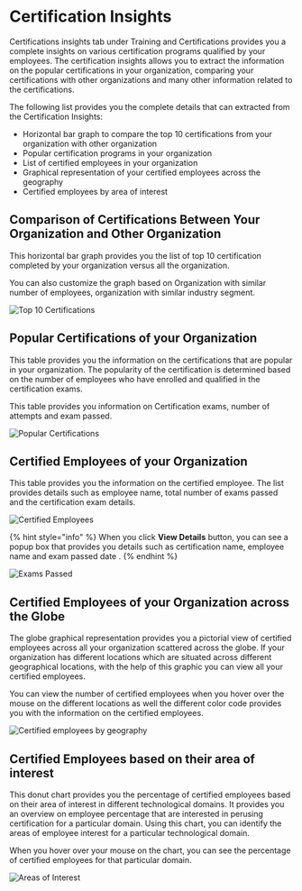 # Certification Insights

Certifications insights tab under Training and Certifications provides you a complete insights on various certification programs qualified by your employees. The certification insights allows you to extract the information on the popular certifications in your organization, comparing your certifications with other organizations and many other information related to the certifications.&#x20;

The following list provides you the complete details that can extracted from the Certification Insights:

* Horizontal bar graph to compare the top 10 certifications from your organization with other organization
* Popular certification programs in your organization&#x20;
* List of certified employees in your organization&#x20;
* Graphical representation of your certified employees across the geography
* Certified employees by area of interest

## Comparison of Certifications Between Your Organization and Other Organization &#x20;

This horizontal bar graph provides you the list of top 10 certification completed by your organization versus all the organization.&#x20;

You can also customize the graph based on Organization with similar number of employees, organization with similar industry segment. &#x20;

![Top 10 Certifications](https://files.gitbook.com/v0/b/gitbook-28427.appspot.com/o/assets%2F-MgAESFs0H7zYsmTgcOZ%2F-MjTuHIzU4oEzpixvWQA%2F-MjTwNYw7dIs5\_E67s98%2FTop%2010%20Certifications.gif?alt=media\&token=a65cda17-9486-45b6-aa00-6a0b2db1961e)

## Popular Certifications of your Organization&#x20;

This table provides you the information on the certifications that are popular in your organization. The popularity of the certification is determined based on the number of employees who have enrolled and qualified in the certification exams.

This table provides you information on Certification exams, number of attempts and exam passed.&#x20;

![Popular Certifications](https://files.gitbook.com/v0/b/gitbook-28427.appspot.com/o/assets%2F-MgAESFs0H7zYsmTgcOZ%2F-MglCVWrBVZn1ijVk0wa%2F-MglE1MdmvjV-oyO5SHt%2FPopular%20Certifications%20.png?alt=media\&token=99106836-0e24-4ffb-b7c3-199d83a48c36)

## Certified Employees of your Organization

This table provides you the information on the certified employee. The list provides details such as employee name, total number of exams passed and the certification exam details.

![Certified Employees](https://files.gitbook.com/v0/b/gitbook-28427.appspot.com/o/assets%2F-MgAESFs0H7zYsmTgcOZ%2F-MglE\_SI5WwvpJDLuTvP%2F-MglFIXfrAE4eMwrq7bt%2FCertfied\_Employees.png?alt=media\&token=fbee3882-fe10-4d9c-8fc6-908b3644f44e)

{% hint style="info" %}
When you click **View Details** button, you can see a popup box that provides you details such as certification name, employee name and exam passed date .
{% endhint %}

![Exams Passed](https://files.gitbook.com/v0/b/gitbook-28427.appspot.com/o/assets%2F-MgAESFs0H7zYsmTgcOZ%2F-MglHQScDs5oufj3Z4tW%2F-MglHXbgCrv0muM-afQT%2FExams%20Passed.png?alt=media\&token=b76ef184-8c9b-47bf-b4f0-2729a8173565)

## Certified Employees of your Organization across the Globe&#x20;

The globe graphical representation provides you a pictorial view of certified employees across all your organization scattered across the globe. If your organization has different locations which are situated across different geographical locations, with the help of this graphic you can view all your certified employees.

You can view the number of certified employees when you hover over the mouse on the different locations as well the different color code provides you with the information on the certified employees.&#x20;

![Certified employees by geography](https://files.gitbook.com/v0/b/gitbook-28427.appspot.com/o/assets%2F-MgAESFs0H7zYsmTgcOZ%2F-MglHcL3LqReEbXrpcg2%2F-MglIpkom66qXMbFsbjY%2FCertfied%20employees%20geography.gif?alt=media\&token=53d78ec8-34b7-474d-b591-6579dab62b7c)

## Certified Employees based on their area of interest&#x20;

This donut chart provides you the percentage of certified employees based on their area of interest in different technological domains. It provides you an overview on employee percentage that are interested in perusing certification for a particular domain. Using this chart, you can identify the areas of employee interest for a particular technological domain. &#x20;

When you hover over your mouse on the chart, you can see the percentage of certified employees for that particular domain.&#x20;

![Areas of Interest](https://files.gitbook.com/v0/b/gitbook-28427.appspot.com/o/assets%2F-MgAESFs0H7zYsmTgcOZ%2F-MglKcbYutsvyju2cBp3%2F-MglKuZysaqHFXvlyE\_I%2FArea%20of%20interest.gif?alt=media\&token=8a24dde2-2190-4831-98b9-2fc9ed5de2c3)





